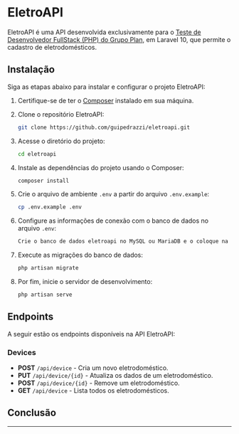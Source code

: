 # EletroAPI

EletroAPI é uma API desenvolvida exclusivamente para o [Teste de Desenvolvedor FullStack (PHP) do Grupo Plan](https://drive.google.com/file/d/1xY6EfiSDgJjQhrFCwiHQfL1fxTKg6S7i/view), em Laravel 10, que permite o cadastro de eletrodomésticos.

## Instalação

Siga as etapas abaixo para instalar e configurar o projeto EletroAPI:

1. Certifique-se de ter o [Composer](https://getcomposer.org/) instalado em sua máquina.

2. Clone o repositório EletroAPI:

   ```bash
   git clone https://github.com/guipedrazzi/eletroapi.git
   ```

3. Acesse o diretório do projeto:

   ```bash
   cd eletroapi
   ```

4. Instale as dependências do projeto usando o Composer:

   ```bash
   composer install
   ```

5. Crie o arquivo de ambiente `.env` a partir do arquivo `.env.example`:

   ```bash
   cp .env.example .env
   ```

6. Configure as informações de conexão com o banco de dados no arquivo `.env`:
    ```bash
   Crie o banco de dados eletroapi no MySQL ou MariaDB e o coloque na constante DB_DATABASE no .env
   ```

7. Execute as migrações do banco de dados:

   ```bash
   php artisan migrate
   ```

8. Por fim, inicie o servidor de desenvolvimento:

   ```bash
   php artisan serve
   ```

## Endpoints

A seguir estão os endpoints disponíveis na API EletroAPI:

### Devices

- **POST** `/api/device` - Cria um novo eletrodoméstico.
- **PUT** `/api/device/{id}` - Atualiza os dados de um eletrodoméstico.
- **POST** `/api/device/{id}` - Remove um eletrodoméstico.
- **GET** `/api/device` - Lista todos os eletrodomésticos.


## Conclusão

---
